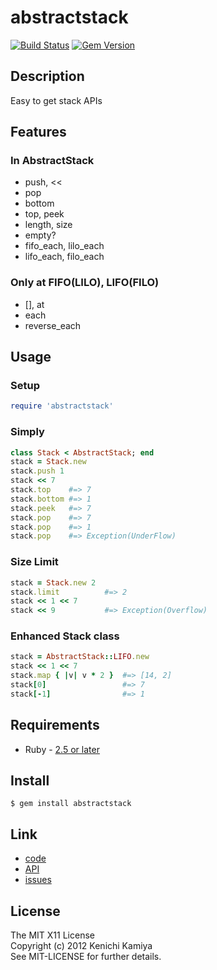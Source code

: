 abstractstack
===============

[![Build Status](https://secure.travis-ci.org/kachick/abstractstack.png)](http://travis-ci.org/kachick/abstractstack)
[![Gem Version](https://badge.fury.io/rb/abstractstack.png)](http://badge.fury.io/rb/abstractstack)

Description
-----------

Easy to get stack APIs

Features
--------

### In AbstractStack

* push, <<
* pop
* bottom
* top, peek
* length, size
* empty?
* fifo_each, lilo_each
* lifo_each, filo_each

### Only at FIFO(LILO), LIFO(FILO)

* [], at
* each
* reverse_each

Usage
-----

### Setup

```ruby
require 'abstractstack'
```

### Simply

```ruby
class Stack < AbstractStack; end
stack = Stack.new
stack.push 1
stack << 7
stack.top    #=> 7
stack.bottom #=> 1
stack.peek   #=> 7
stack.pop    #=> 7
stack.pop    #=> 1
stack.pop    #=> Exception(UnderFlow)
```

### Size Limit

```ruby
stack = Stack.new 2
stack.limit          #=> 2
stack << 1 << 7
stack << 9           #=> Exception(Overflow)
```

### Enhanced Stack class

```ruby
stack = AbstractStack::LIFO.new
stack << 1 << 7
stack.map { |v| v * 2 }  #=> [14, 2]
stack[0]                 #=> 7
stack[-1]                #=> 1
```

Requirements
-------------

* Ruby - [2.5 or later](http://travis-ci.org/#!/kachick/abstractstack)

Install
-------

```shell
$ gem install abstractstack
```

Link
----

* [code](https://github.com/kachick/abstractstack)
* [API](http://www.rubydoc.info/github/kachick/abstractstack)
* [issues](https://github.com/kachick/abstractstack/issues)

License
--------

The MIT X11 License  
Copyright (c) 2012 Kenichi Kamiya  
See MIT-LICENSE for further details.
